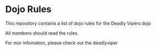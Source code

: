Dojo Rules
==========

This repository contains a list of dojo rules for the Deadly Vipers dojo

All members should read the rules.

For mor infomation, please check out the deadlyviper
